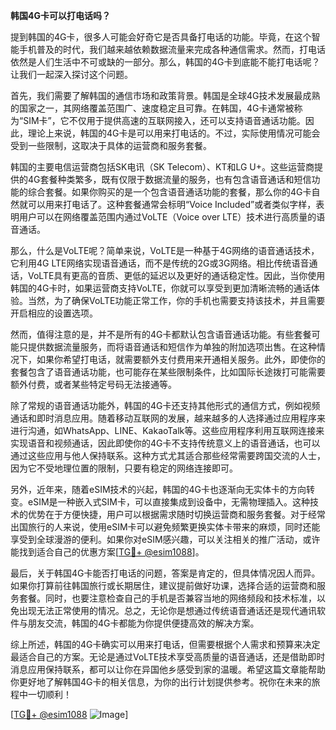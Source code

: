 **韩国4G卡可以打电话吗？**

提到韩国的4G卡，很多人可能会好奇它是否具备打电话的功能。毕竟，在这个智能手机普及的时代，我们越来越依赖数据流量来完成各种通信需求。然而，打电话依然是人们生活中不可或缺的一部分。那么，韩国的4G卡到底能不能打电话呢？让我们一起深入探讨这个问题。

首先，我们需要了解韩国的通信市场和政策背景。韩国是全球4G技术发展最成熟的国家之一，其网络覆盖范围广、速度稳定且可靠。在韩国，4G卡通常被称为“SIM卡”，它不仅用于提供高速的互联网接入，还可以支持语音通话功能。因此，理论上来说，韩国的4G卡是可以用来打电话的。不过，实际使用情况可能会受到一些限制，这取决于具体的运营商和服务套餐。

韩国的主要电信运营商包括SK电讯（SK Telecom）、KT和LG U+。这些运营商提供的4G套餐种类繁多，既有仅限于数据流量的服务，也有包含语音通话和短信功能的综合套餐。如果你购买的是一个包含语音通话功能的套餐，那么你的4G卡自然就可以用来打电话了。这种套餐通常会标明“Voice Included”或者类似字样，表明用户可以在网络覆盖范围内通过VoLTE（Voice over LTE）技术进行高质量的语音通话。

那么，什么是VoLTE呢？简单来说，VoLTE是一种基于4G网络的语音通话技术，它利用4G LTE网络实现语音通话，而不是传统的2G或3G网络。相比传统语音通话，VoLTE具有更高的音质、更低的延迟以及更好的通话稳定性。因此，当你使用韩国的4G卡时，如果运营商支持VoLTE，你就可以享受到更加清晰流畅的通话体验。当然，为了确保VoLTE功能正常工作，你的手机也需要支持该技术，并且需要开启相应的设置选项。

然而，值得注意的是，并不是所有的4G卡都默认包含语音通话功能。有些套餐可能只提供数据流量服务，而将语音通话和短信作为单独的附加选项出售。在这种情况下，如果你希望打电话，就需要额外支付费用来开通相关服务。此外，即使你的套餐包含了语音通话功能，也可能存在某些限制条件，比如国际长途拨打可能需要额外付费，或者某些特定号码无法接通等。

除了常规的语音通话功能外，韩国的4G卡还支持其他形式的通信方式，例如视频通话和即时消息应用。随着移动互联网的发展，越来越多的人选择通过应用程序来进行沟通，如WhatsApp、LINE、KakaoTalk等。这些应用程序利用互联网连接来实现语音和视频通话，因此即使你的4G卡不支持传统意义上的语音通话，也可以通过这些应用与他人保持联系。这种方式尤其适合那些经常需要跨国交流的人士，因为它不受地理位置的限制，只要有稳定的网络连接即可。

另外，近年来，随着eSIM技术的兴起，韩国的4G卡也逐渐向无实体卡的方向转变。eSIM是一种嵌入式SIM卡，可以直接集成到设备中，无需物理插入。这种技术的优势在于方便快捷，用户可以根据需求随时切换运营商和服务套餐。对于经常出国旅行的人来说，使用eSIM卡可以避免频繁更换实体卡带来的麻烦，同时还能享受到全球漫游的便利。如果你对eSIM感兴趣，可以关注相关的推广活动，或许能找到适合自己的优惠方案[[TG💪+ @esim1088](https://t.me/s/esim1088)]。

最后，关于韩国4G卡能否打电话的问题，答案是肯定的，但具体情况因人而异。如果你打算前往韩国旅行或长期居住，建议提前做好功课，选择合适的运营商和服务套餐。同时，也要注意检查自己的手机是否兼容当地的网络频段和技术标准，以免出现无法正常使用的情况。总之，无论你是想通过传统语音通话还是现代通讯软件与朋友交流，韩国的4G卡都能为你提供便捷高效的解决方案。

综上所述，韩国的4G卡确实可以用来打电话，但需要根据个人需求和预算来决定最适合自己的方案。无论是通过VoLTE技术享受高质量的语音通话，还是借助即时消息应用保持联系，都可以让你在异国他乡感受到家的温暖。希望这篇文章能帮助你更好地了解韩国4G卡的相关信息，为你的出行计划提供参考。祝你在未来的旅程中一切顺利！

[[TG💪+ @esim1088](https://t.me/s/esim1088) ![Image](https://i.postimg.cc/4NQfJmqS/Snipaste-2025-05-13-00-14-12.png)]